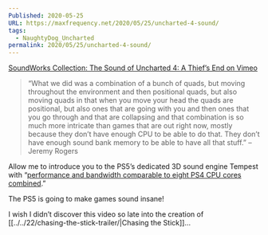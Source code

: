```yaml
---
Published: 2020-05-25
URL: https://maxfrequency.net/2020/05/25/uncharted-4-sound/
tags:
  - NaughtyDog_Uncharted
permalink: 2020/05/25/uncharted-4-sound/
---
```

[SoundWorks Collection: The Sound of Uncharted 4: A Thief’s End on Vimeo](https://vimeo.com/166176845)

> “What we did was a combination of a bunch of quads, but moving throughout the environment and then positional quads, but also moving quads in that when you move your head the quads are positional, but also ones that are going with you and then ones that you go through and that are collapsing and that combination is so much more intricate than games that are out right now, mostly because they don’t have enough CPU to be able to do that. They don’t have enough sound bank memory to be able to have all that stuff.” – Jeremy Rogers

Allow me to introduce you to the PS5’s dedicated 3D sound engine Tempest with “[performance and bandwidth comparable to eight PS4 CPU cores combined](https://www.vg247.com/2020/03/18/ps5-3d-audio-tempest-engine/).”

The PS5 is going to make games sound insane!

I wish I didn’t discover this video so late into the creation of [[../../22/chasing-the-stick-trailer/|Chasing the Stick]]…